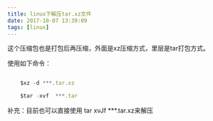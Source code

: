 ```yaml
---
title: linux下解压tar.xz文件
date: 2017-10-07 13:39:09
tags: [linux]
---
```


这个压缩包也是打包后再压缩，外面是xz压缩方式，里层是tar打包方式。

使用如下命令：

```js

	$xz -d ***.tar.xz

	$tar -xvf  ***.tar

```


   补充：目前也可以直接使用 tar xvJf  ***.tar.xz来解压

